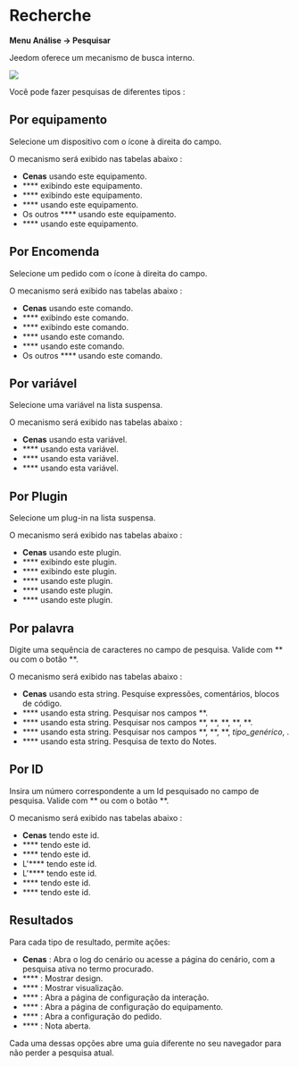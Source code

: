 # Recherche
**Menu Análise → Pesquisar**

Jeedom oferece um mecanismo de busca interno.

![](./images/search_intro.gif)

Você pode fazer pesquisas de diferentes tipos :

## Por equipamento

Selecione um dispositivo com o ícone à direita do campo.

O mecanismo será exibido nas tabelas abaixo :

-  **Cenas** usando este equipamento.
-  **** exibindo este equipamento.
-  **** exibindo este equipamento.
-  **** usando este equipamento.
- Os outros **** usando este equipamento.
-  **** usando este equipamento.

## Por Encomenda

Selecione um pedido com o ícone à direita do campo.

O mecanismo será exibido nas tabelas abaixo :

-  **Cenas** usando este comando.
-  **** exibindo este comando.
-  **** exibindo este comando.
-  **** usando este comando.
-  **** usando este comando.
- Os outros **** usando este comando.

## Por variável

Selecione uma variável na lista suspensa.

O mecanismo será exibido nas tabelas abaixo :

-  **Cenas** usando esta variável.
-  **** usando esta variável.
-  **** usando esta variável.
-  **** usando esta variável.

## Por Plugin

Selecione um plug-in na lista suspensa.

O mecanismo será exibido nas tabelas abaixo :

-  **Cenas** usando este plugin.
-  **** exibindo este plugin.
-  **** exibindo este plugin.
-  **** usando este plugin.
-  **** usando este plugin.
-  **** usando este plugin.

## Por palavra

Digite uma sequência de caracteres no campo de pesquisa. Valide com ** ou com o botão **.

O mecanismo será exibido nas tabelas abaixo :

-  **Cenas** usando esta string.
	Pesquise expressões, comentários, blocos de código.
-  **** usando esta string.
	Pesquisar nos campos **.
-  **** usando esta string.
	Pesquisar nos campos **, **, **, **, **.
-  **** usando esta string.
	Pesquisar nos campos **, **, **, *tipo_genérico*, .
-  **** usando esta string.
	Pesquisa de texto do Notes.

## Por ID

Insira um número correspondente a um Id pesquisado no campo de pesquisa. Valide com ** ou com o botão **.

O mecanismo será exibido nas tabelas abaixo :

-  **Cenas** tendo este id.
-  **** tendo este id.
-  **** tendo este id.
- L'**** tendo este id.
- L'**** tendo este id.
-  **** tendo este id.
-  **** tendo este id.

## Resultados

Para cada tipo de resultado, permite ações:
- **Cenas** : Abra o log do cenário ou acesse a página do cenário, com a pesquisa ativa no termo procurado.
- **** : Mostrar design.
- **** : Mostrar visualização.
- **** : Abra a página de configuração da interação.
- **** : Abra a página de configuração do equipamento.
- **** : Abra a configuração do pedido.
- **** : Nota aberta.

Cada uma dessas opções abre uma guia diferente no seu navegador para não perder a pesquisa atual.


